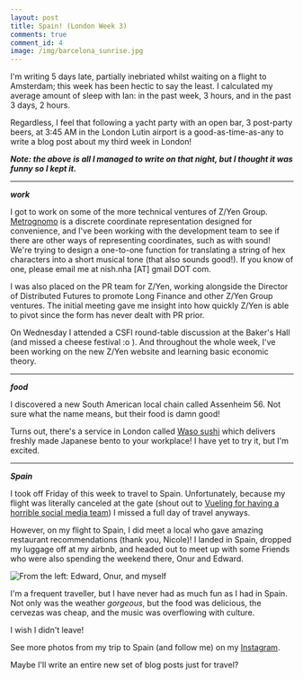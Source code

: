 ```yaml
---
layout: post
title: Spain! (London Week 3)
comments: true
comment_id: 4
image: /img/barcelona_sunrise.jpg
---
```

I'm writing 5 days late, partially inebriated whilst waiting on a flight to Amsterdam; this week has been hectic to say the least. I calculated my average amount of sleep with Ian: in the past week, 3 hours, and in the past 3 days, 2 hours. 

Regardless, I feel that following a yacht party with an open bar, 3 post-party beers, at 3:45 AM in the London Lutin airport is a good-as-time-as-any to write a blog post about my third week in London!

***Note: the above is all I managed to write on that night, but I thought it was funny so I kept it.***

---

***work***

I got to work on some of the more technical ventures of Z/Yen Group. [Metrognomo](https://www.metrognomo.com/) is a discrete coordinate representation designed for convenience, and I've been working with the development team to see if there are other ways of representing coordinates, such as with sound! We're trying to design a one-to-one function for translating a string of hex characters into a short musical tone (that also sounds good!). If you know of one, please email me at nish.nha [AT] gmail DOT com.

I was also placed on the PR team for Z/Yen, working alongside the Director of Distributed Futures to promote Long Finance and other Z/Yen Group ventures. The initial meeting gave me insight into how quickly Z/Yen is able to pivot since the form has never dealt with PR prior.

On Wednesday I attended a CSFI round-table discussion at the Baker's Hall (and missed a cheese festival :o ). And throughout the whole week, I've been working on the new Z/Yen website and learning basic economic theory.

---
***food***


I discovered a new South American local chain called Assenheim 56. Not sure what the name means, but their food is damn good!

Turns out, there's a service in London called [Waso sushi](https://www.waso.tokyo/order) which delivers freshly made Japanese bento to your workplace! I have yet to try it, but I'm excited.

---

***Spain***

I took off Friday of this week to travel to Spain. Unfortunately, because my flight was literally canceled at the gate (shout out to [Vueling for having a horrible social media team](https://twitter.com/Nishnha/status/1002886483655712769)) I missed a full day of travel anyways.

However, on my flight to Spain, I did meet a local who gave amazing restaurant recommendations (thank you, Nicole)! I landed in Spain, dropped my luggage off at my airbnb, and headed out to meet up with some Friends who were also spending the weekend there, Onur and Edward.

![From the left: Edward, Onur, and myself](https://i.imgur.com/rUUdImR.jpg)

I'm a frequent traveller, but I have never had as much fun as I had in Spain. Not only was the weather *gorgeous*, but the food was delicious, the cervezas was cheap, and the music was overflowing with culture.

I wish I didn't leave!

See more photos from my trip to Spain (and follow me) on my [Instagram](https://www.instagram.com/nishnha/).

Maybe I'll write an entire new set of blog posts just for travel?